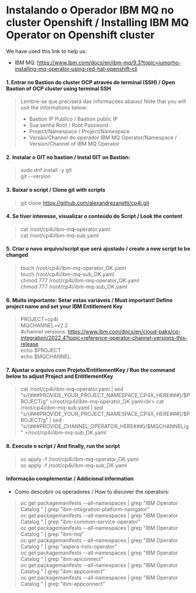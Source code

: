 # Instalando o Operador IBM MQ no cluster Openshift / Installing IBM MQ Operator on Openshift cluster

We have used this link to help us: 
- IBM MQ: https://www.ibm.com/docs/en/ibm-mq/9.3?topic=iumorho-installing-mq-operator-using-red-hat-openshift-cli

#### 1. Entrar no Bastion do cluster OCP através de terminal (SSH) / Open Bastion of OCP cluster using terminal SSH
> Lembre-se que precisará das informações abaixo/ Note that you will use the informations below:<br>
> - Bastion IP Publico / Bastion public IP<br>
> - Sua senha Root / Root Password<br>
> - Project/Namespace / Project/Namespace<br>
> - Versão/Channel do operador IBM MQ Operator/Namespace / Version/Channel of IBM MQ Operator

#### 2. Instalar o GIT no bastion / Instal GIT on Bastion:
> sudo dnf install -y git<br>
> git --version

#### 3. Baixar o script / Clone git with scripts
> git clone https://github.com/alexandrezanetti/cp4i.git

#### 4. Se tiver interesse, visualizar o conteúdo do Script / Look the content
> cat /root/cp4i/ibm-mq-operator.yaml<br>
> cat /root/cp4i/ibm-mq-sub.yaml

#### 5. Criar o novo arquivo/script que será ajustado / create a new script to be changed
> touch /root/cp4i/ibm-mq-operator_OK.yaml<br>
> touch /root/cp4i/ibm-mq-sub_OK.yaml<br>
> chmod 777 /root/cp4i/ibm-mq-operator_OK.yaml<br>
> chmod 777 /root/cp4i/ibm-mq-sub_OK.yaml

#### 6. Muito importante: Setar estas variáveis / Must important! Define project name and set your IBM Entitlement Key
> PROJECT=cp4i<br>
> MQCHANNEL=v2.2<br>
> #channel versions: https://www.ibm.com/docs/en/cloud-paks/cp-integration/2022.4?topic=reference-operator-channel-versions-this-release<br>
> echo $PROJECT<br>
> echo $MQCHANNEL

#### 7. Ajustar o arquivo com Projeto/EntitlementKey / Run the command below to adjust Project and EntitlementKey
> cat /root/cp4i/ibm-mq-operator.yaml | sed "s/{###PROVIDE_YOUR_PROJECT_NAMESPACE_CP4X_HERE###}/$PROJECT/g" >/root/cp4i/ibm-mq-operator_OK.yaml<br>
> cat /root/cp4i/ibm-mq-sub.yaml | sed "s/{###PROVIDE_YOUR_PROJECT_NAMESPACE_CP4X_HERE###}/$PROJECT/g" | sed "s/{###PROVIDE_CHANNEL_OPERATOR_HERE###}/$MQCHANNEL/g" >/root/cp4i/ibm-mq-sub_OK.yaml

#### 8. Execute o script / And finally, run the script
> oc apply -f /root/cp4i/ibm-mq-operator_OK.yaml<br>
> oc apply -f /root/cp4i/ibm-mq-sub_OK.yaml

#### Informação complementar / Addicional information
- Como descobrir os operadores / How to discover the operators:
> oc get packagemanifests --all-namespaces | grep "IBM Operator Catalog " | grep "ibm-integration-platform-navigator"<br>
> oc get packagemanifests --all-namespaces | grep "IBM Operator Catalog " | grep "ibm-common-service-operator"<br>
> oc get packagemanifests --all-namespaces | grep "IBM Operator Catalog " | grep "ibm-mq"<br>
> oc get packagemanifests --all-namespaces | grep "IBM Operator Catalog " | grep "aspera-hsts-operator"<br>
> oc get packagemanifests --all-namespaces | grep "IBM Operator Catalog " | grep "ibm-apiconnect"<br>
> oc get packagemanifests --all-namespaces | grep "IBM Operator Catalog " | grep "ibm-appconnect"<br>
> oc get packagemanifests --all-namespaces | grep "IBM Operator Catalog " | grep "ibm-appconnect"<br>
